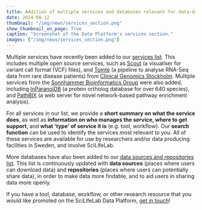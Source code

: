 ```yaml
---
title: Addition of multiple services and databases relevant for data-driven life science
date: 2024-08-12
thumbnail: "/img/news/services_section.png"
show_thumbnail_on_page: True
caption: "Screenshot of the Data Platform's services section."
images: ["/img/news/services_section.png"]
---
```


Multiple services have recently been added to our [services list](/services/). This includes multiple open source services, such as [Scout](https://github.com/Clinical-Genomics/scout) (a visualiser for variant call format (VCF) files), and [Tomte](https://github.com/genomic-medicine-sweden/tomte) (a pipeline to analyse RNA-Seq data from rare disease patients) from [Clinical Genomics Stockholm](https://www.scilifelab.se/units/clinical-genomics-stockholm/). Multiple services from the [Sonnhammer Bioinformatics Group](https://sonnhammer.org) were also added, including [InParanoiDB](https://inparanoidb.sbc.su.se/) (a protein ortholog database for over 640 species), and [PathBIX](https://pathbix.sbc.su.se/) (a web server for novel network-based pathway enrichment analysis).

For all services in our list, we provide a **short summary on what the service does**, as well as **information on who manages the service, where to get support**, and **what 'type' of service it is** (e.g. tool, workflow). Our **search function** can be used to identify the services most relevant to you. All of these services are available for use by researchers and/or data producing facilities in Sweden, and involve SciLifeLab.

More databases have also been added to our [data sources and repositories list](/resources/data_sources/). This list is continuously updated with **data sources** (places where users can download data) and **repositories** (places where users can potentially share data), in order to make data more findable, and to aid users in sharing data more openly.

If you have a tool, database, workflow, or other research resource that you would like promoted on the SciLifeLab Data Platform, [get in touch](/contact/)!
